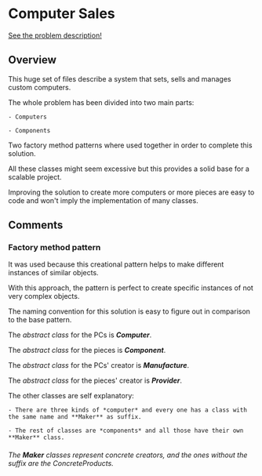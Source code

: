 # Computer Sales

[See the problem description!](https://github.com/LuisR-jpg/School/blob/master/Patrones%20de%20Diseno%20y%20Arquitecturas%20de%20Software/Problemas/VentadeComputadoras/Tarea%201%20Parcial%202.pdf)

## Overview

This huge set of files describe a system that sets, sells and manages custom computers.

The whole problem has been divided into two main parts:

    - Computers
    
    - Components

Two factory method patterns where used together in order to complete this solution. 

All these classes might seem excessive but this provides a solid base for a scalable project.

Improving the solution to create more computers or more pieces are easy to code and won't imply the implementation of many classes.

## Comments 

### Factory method pattern 

It was used because this creational pattern helps to make different instances of similar objects. 

With this approach, the pattern is perfect to create specific instances of not very complex objects. 

The naming convention for this solution is easy to figure out in comparison to the base pattern. 

The *abstract class* for the PCs is ***Computer***.

The *abstract class* for the pieces is ***Component***.

The *abstract class* for the PCs' creator is ***Manufacture***.

The *abstract class* for the pieces' creator is ***Provider***.

The other classes are self explanatory:
    
    - There are three kinds of *computer* and every one has a class with the same name and **Maker** as suffix.

    - The rest of classes are *components* and all those have their own **Maker** class.

###### The **Maker** classes represent concrete creators, and the ones without the suffix are the ConcreteProducts.